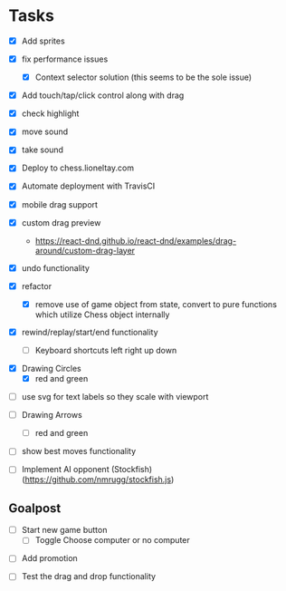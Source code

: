 # Tasks

- [x] Add sprites

- [x] fix performance issues

  - [x] Context selector solution (this seems to be the sole issue)

* [x] Add touch/tap/click control along with drag

- [x] check highlight

- [x] move sound

- [x] take sound

- [x] Deploy to chess.lioneltay.com

- [x] Automate deployment with TravisCI

- [x] mobile drag support

- [x] custom drag preview

  - https://react-dnd.github.io/react-dnd/examples/drag-around/custom-drag-layer

- [x] undo functionality

- [x] refactor

  - [x] remove use of game object from state, convert to pure functions which utilize Chess object internally

- [x] rewind/replay/start/end functionality
  - [ ] Keyboard shortcuts left right up down

* [x] Drawing Circles
  - [x] red and green

- [ ] use svg for text labels so they scale with viewport

- [ ] Drawing Arrows

  - [ ] red and green

- [ ] show best moves functionality

* [ ] Implement AI opponent (Stockfish) (https://github.com/nmrugg/stockfish.js)

## Goalpost

- [ ] Start new game button
  - [ ] Toggle Choose computer or no computer

* [ ] Add promotion

* [ ] Test the drag and drop functionality
